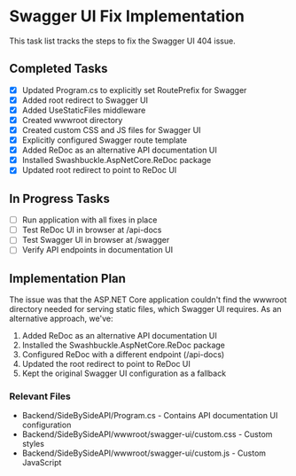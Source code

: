 # Swagger UI Fix Implementation

This task list tracks the steps to fix the Swagger UI 404 issue.

## Completed Tasks

- [x] Updated Program.cs to explicitly set RoutePrefix for Swagger
- [x] Added root redirect to Swagger UI
- [x] Added UseStaticFiles middleware
- [x] Created wwwroot directory
- [x] Created custom CSS and JS files for Swagger UI
- [x] Explicitly configured Swagger route template
- [x] Added ReDoc as an alternative API documentation UI
- [x] Installed Swashbuckle.AspNetCore.ReDoc package
- [x] Updated root redirect to point to ReDoc UI

## In Progress Tasks

- [ ] Run application with all fixes in place
- [ ] Test ReDoc UI in browser at /api-docs
- [ ] Test Swagger UI in browser at /swagger
- [ ] Verify API endpoints in documentation UI

## Implementation Plan

The issue was that the ASP.NET Core application couldn't find the wwwroot directory needed for serving static files, which Swagger UI requires. As an alternative approach, we've:

1. Added ReDoc as an alternative API documentation UI
2. Installed the Swashbuckle.AspNetCore.ReDoc package
3. Configured ReDoc with a different endpoint (/api-docs)
4. Updated the root redirect to point to ReDoc UI
5. Kept the original Swagger UI configuration as a fallback

### Relevant Files

- Backend/SideBySideAPI/Program.cs - Contains API documentation UI configuration
- Backend/SideBySideAPI/wwwroot/swagger-ui/custom.css - Custom styles
- Backend/SideBySideAPI/wwwroot/swagger-ui/custom.js - Custom JavaScript
